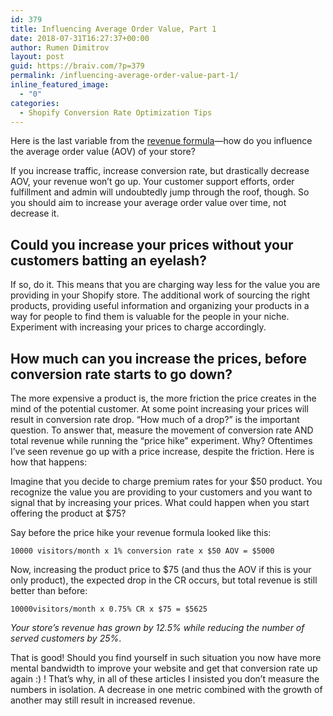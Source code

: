 ```yaml
---
id: 379
title: Influencing Average Order Value, Part 1
date: 2018-07-31T16:27:37+00:00
author: Rumen Dimitrov
layout: post
guid: https://braiv.com/?p=379
permalink: /influencing-average-order-value-part-1/
inline_featured_image:
  - "0"
categories:
  - Shopify Conversion Rate Optimization Tips
---
```

Here is the last variable from the <a href="/the-revenue-equation/">revenue formula</a>—how do you influence the average order value (AOV) of your store?

If you increase traffic, increase conversion rate, but drastically decrease AOV, your revenue won’t go up. Your customer support efforts, order fulfillment and admin will undoubtedly jump through the roof, though. So you should aim to increase your average order value over time, not decrease it.

<h2>Could you increase your prices without your customers batting an eyelash? </h2>

If so, do it. This means that you are charging way less for the value you are providing in your Shopify store. The additional work of sourcing the right products, providing useful information and organizing your products in a way for people to find them is valuable for the people in your niche. Experiment with increasing your prices to charge accordingly.

<h2>How much can you increase the prices, before conversion rate starts to go down?</h2>

The more expensive a product is, the more friction the price creates in the mind of the potential customer. At some point increasing your prices will result in conversion rate drop. “How much of a drop?” is the important question. To answer that, measure the movement of conversion rate AND total revenue while running the “price hike” experiment. Why? Oftentimes I’ve seen revenue go up with a price increase, despite the friction. Here is how that happens:

Imagine that you decide to charge premium rates for your $50 product. You recognize the value you are providing to your customers and you want to signal that by increasing your prices. What could happen when you start offering the product at $75?

Say before the price hike your revenue formula looked like this:

<pre><code>10000 visitors/month x 1% conversion rate x $50 AOV = $5000
</code></pre>

Now, increasing the product price to $75 (and thus the AOV if this is your only product), the expected drop in the CR occurs, but total revenue is still better than before:

<pre><code>10000visitors/month x 0.75% CR x $75 = $5625
</code></pre>

<em>Your store’s revenue has grown by 12.5% while reducing the number of served customers by 25%</em>.

That is good! Should you find yourself in such situation you now have more mental bandwidth to improve your website and get that conversion rate up again :) ! That’s why, in all of these articles I insisted you don’t measure the numbers in isolation. A decrease in one metric combined with the growth of another may still result in increased revenue.